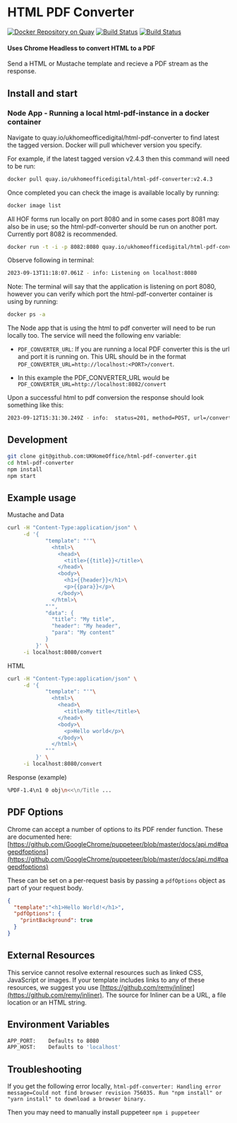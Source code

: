 # HTML PDF Converter

[![Docker Repository on Quay](https://quay.io/repository/ukhomeofficedigital/html-pdf-converter/status "Docker Repository on Quay")](https://quay.io/repository/ukhomeofficedigital/html-pdf-converter)
[![Build Status](https://drone.digital.homeoffice.gov.uk/api/badges/UKHomeOffice/html-pdf-converter/status.svg)](https://drone.digital.homeoffice.gov.uk/UKHomeOffice/html-pdf-converter)
[![Build Status](https://travis-ci.org/UKHomeOffice/html-pdf-converter.svg?branch=master)](https://travis-ci.org/UKHomeOffice/html-pdf-converter)

#### Uses Chrome Headless to convert HTML to a PDF

Send a HTML or Mustache template and recieve a PDF stream as the response.

## Install and start

### Node App - Running a local html-pdf-instance in a docker container

Navigate to quay.io/ukhomeofficedigital/html-pdf-converter to find latest the tagged version. Docker will pull whichever version you specify.

For example, if the latest tagged version v2.4.3 then this command will need to be run:

```bash
docker pull quay.io/ukhomeofficedigital/html-pdf-converter:v2.4.3 
```
Once completed you can check the image is available locally by running: 
```bash 
docker image list
``` 
All HOF forms run locally on port 8080 and in some cases port 8081 may also be in use; so the html-pdf-converter should be run on another port. Currently port 8082 is recommended.

```bash
docker run -t -i -p 8082:8080 quay.io/ukhomeofficedigital/html-pdf-converter:**<tag>**
```

Observe following in terminal: 

```bash
2023-09-13T11:18:07.061Z - info: Listening on localhost:8080
```

Note: The terminal will say that the application is listening on port 8080, however you can verify which port the html-pdf-converter container is using by running:

```bash
docker ps -a
```

The Node app that is using the html to pdf converter will need to be run locally too. The service will need the following env variable:

- `PDF_CONVERTER_URL`: If you are running a local PDF converter this is the url and port it is running on. This URL should be in the format `PDF_CONVERTER_URL=http://localhost:<PORT>/convert`. 

- In this example the PDF_CONVERTER_URL would be `PDF_CONVERTER_URL=http://localhost:8082/convert`


Upon a successful html to pdf conversion the response should look something like this:

```bash
2023-09-12T15:31:30.249Z - info:  status=201, method=POST, url=/convert, response_time=392, content_length=39644
```


## Development

```bash
git clone git@github.com:UKHomeOffice/html-pdf-converter.git
cd html-pdf-converter
npm install
npm start
```

## Example usage

Mustache and Data
```bash
curl -H "Content-Type:application/json" \
     -d '{
            "template": "'"\
              <html>\
                <head>\
                  <title>{{title}}</title>\
                </head>\
                <body>\
                  <h1>{{header}}</h1>\
                  <p>{{para}}</p>\
                </body>\
              </html>\
            "'",
            "data": {
              "title": "My title",
              "header": "My header",
              "para": "My content"
            }
         }' \
     -i localhost:8080/convert
```

HTML
```bash
curl -H "Content-Type:application/json" \
     -d '{
            "template": "'"\
              <html>\
                <head>\
                  <title>My title</title>\
                </head>\
                <body>\
                  <p>Hello world</p>\
                </body>\
              </html>\
            "'"
         }' \
     -i localhost:8080/convert
```

Response (example)
```bash
%PDF-1.4\n1 0 obj\n<<\n/Title ...
```

## PDF Options

Chrome can accept a number of options to its PDF render function. These are documented here: [https://github.com/GoogleChrome/puppeteer/blob/master/docs/api.md#pagepdfoptions](https://github.com/GoogleChrome/puppeteer/blob/master/docs/api.md#pagepdfoptions)

These can be set on a per-request basis by passing a `pdfOptions` object as part of your request body.

```json
{
  "template":"<h1>Hello World!</h1>",
  "pdfOptions": {
    "printBackground": true
  }
}
```

## External Resources

This service cannot resolve external resources such as linked CSS, JavaScript or images.
If your template includes links to any of these resources, we suggest you use [https://github.com/remy/inliner](https://github.com/remy/inliner). The source for Inliner can be a URL, a file location or an HTML string.

## Environment Variables

```bash
APP_PORT:    Defaults to 8080
APP_HOST:    Defaults to 'localhost'
```

## Troubleshooting

If you get the following error locally, `html-pdf-converter: Handling error message=Could not find browser revision 756035. Run "npm install" or "yarn install" to download a browser binary.`

Then you may need to manually install puppeteer `npm i puppeteer`
